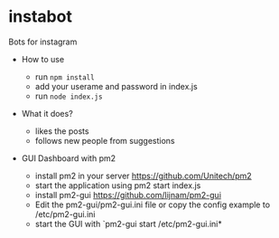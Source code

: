 # instabot

Bots  for instagram

* How to use
  * run `npm install`
  * add your userame and password in index.js 
  * run `node index.js`

* What it does?
  * likes the posts
  * follows new people from suggestions 

* GUI Dashboard with pm2
  * install pm2 in your server https://github.com/Unitech/pm2
  * start the  application using pm2 start index.js
  * install pm2-gui https://github.com/lijnam/pm2-gui
  * Edit the pm2-gui/pm2-gui.ini file or copy the config example to /etc/pm2-gui.ini 
  * start the GUI with `pm2-gui start /etc/pm2-gui.ini*
